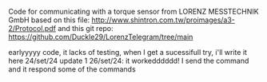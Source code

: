 Code for communicating with a torque sensor from LORENZ MESSTECHNIK GmbH based on this file:
http://www.shintron.com.tw/proimages/a3-2/Protocol.pdf
and this git repo:
https://github.com/Duckle29/LorenzTelegram/tree/main

earlyyyyy code, it lacks of testing, when I get a sucessifull try, i'll write it here 24/set/24
update 1 26/set/24: it workedddddd! I send the command and it respond some of the commands

